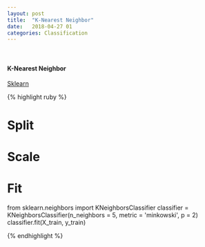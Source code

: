 ```yaml
---
layout: post
title:  "K-Nearest Neighbor"
date:   2018-04-27 01
categories: Classification
---
```

<br />
<h4>K-Nearest Neighbor</h4>
<a href="http://scikit-learn.org/stable/modules/generated/sklearn.neighbors.KNeighborsClassifier.html#sklearn.neighbors.KNeighborsClassifier">
Sklearn
</a>

{% highlight ruby %}

# Split
# Scale

# Fit
from sklearn.neighbors import KNeighborsClassifier
classifier = KNeighborsClassifier(n_neighbors = 5, metric = 'minkowski', p = 2)
classifier.fit(X_train, y_train)

{% endhighlight %}
